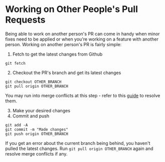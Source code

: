 # Working on Other People's Pull Requests

Being able to work on another person's PR can come in handy when minor fixes need to be applied or when you're working on a feature with another person. Working on another person's PR is fairly simple:

1. Fetch to get the latest changes from Github

```
git fetch
```

2. Checkout the PR's branch and get its latest changes

```
git checkout OTHER_BRANCH
git pull origin OTHER_BRANCH
```
You may run into merge conflicts at this step - refer to this [guide](./04_merge_conflicts.md) to resolve them.

3. Make your desired changes
4. Commit and push

```
git add -A
git commit -m "Made changes"
git push origin OTHER_BRANCH
```

If you get an error about the current branch being behind, you haven't pulled the latest changes. Run `git pull origin OTHER_BRANCH` again and resolve merge conflicts if any.
